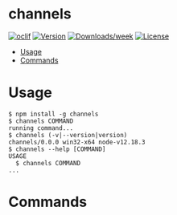 channels
========



[![oclif](https://img.shields.io/badge/cli-oclif-brightgreen.svg)](https://oclif.io)
[![Version](https://img.shields.io/npm/v/channels.svg)](https://npmjs.org/package/channels)
[![Downloads/week](https://img.shields.io/npm/dw/channels.svg)](https://npmjs.org/package/channels)
[![License](https://img.shields.io/npm/l/channels.svg)](https://github.com/typescriptszkolenie/channels/blob/master/package.json)

<!-- toc -->
* [Usage](#usage)
* [Commands](#commands)
<!-- tocstop -->
# Usage
<!-- usage -->
```sh-session
$ npm install -g channels
$ channels COMMAND
running command...
$ channels (-v|--version|version)
channels/0.0.0 win32-x64 node-v12.18.3
$ channels --help [COMMAND]
USAGE
  $ channels COMMAND
...
```
<!-- usagestop -->
# Commands
<!-- commands -->

<!-- commandsstop -->
